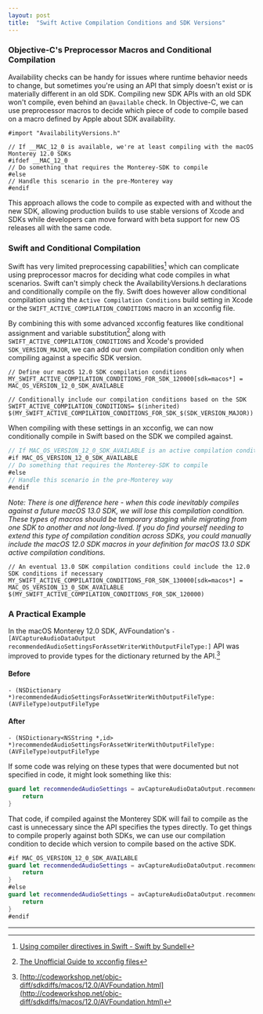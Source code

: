 ```yaml
---
layout: post
title:  "Swift Active Compilation Conditions and SDK Versions"
---
```


### Objective-C's Preprocessor Macros and Conditional Compilation
Availability checks can be handy for issues where runtime behavior needs to change, but sometimes you're using an API that simply doesn't exist or is materially different in an old SDK. Compiling new SDK APIs with an old SDK won't compile, even behind an `@available` check. In Objective-C, we can use preprocessor macros to decide which piece of code to compile based on a macro defined by Apple about SDK availability.

```obj-c
#import "AvailabilityVersions.h"

// If __MAC_12_0 is available, we're at least compiling with the macOS Monterey 12.0 SDKs
#ifdef __MAC_12_0
// Do something that requires the Monterey-SDK to compile
#else
// Handle this scenario in the pre-Monterey way
#endif
```

This approach allows the code to compile as expected with and without the new SDK, allowing production builds to use stable versions of Xcode and SDKs while developers can move forward with beta support for new OS releases all with the same code.

### Swift and Conditional Compilation
Swift has very limited preprocessing capabilities[^1] which can complicate using preprocessor macros for deciding what code compiles in what scenarios. Swift can't simply check the AvailabilityVersions.h declarations and conditionally compile on the fly. Swift does however allow conditional compilation using the `Active Compilation Conditions` build setting in Xcode or the `SWIFT_ACTIVE_COMPILATION_CONDITIONS` macro in an xcconfig file.

By combining this with some advanced xcconfig features like conditional assignment and variable substitution[^2] along with `SWIFT_ACTIVE_COMPILATION_CONDITIONS` and Xcode's provided `SDK_VERSION_MAJOR`, we can add our own compilation condition only when compiling against a specific SDK version.

```
// Define our macOS 12.0 SDK compilation conditions
MY_SWIFT_ACTIVE_COMPILATION_CONDITIONS_FOR_SDK_120000[sdk=macos*] = MAC_OS_VERSION_12_0_SDK_AVAILABLE

// Conditionally include our compilation conditions based on the SDK
SWIFT_ACTIVE_COMPILATION_CONDITIONS= $(inherited) $(MY_SWIFT_ACTIVE_COMPILATION_CONDITIONS_FOR_SDK_$(SDK_VERSION_MAJOR))
```

When compiling with these settings in an xcconfig, we can now conditionally compile in Swift based on the SDK we compiled against.

```swift
// If MAC_OS_VERSION_12_0_SDK_AVAILABLE is an active compilation condition, we compiled against the macOS 12.0 SDK
#if MAC_OS_VERSION_12_0_SDK_AVAILABLE
// Do something that requires the Monterey-SDK to compile
#else
// Handle this scenario in the pre-Monterey way
#endif
```

*Note: There is one difference here - when this code inevitably compiles against a future macOS 13.0 SDK, we will lose this compilation condition. These types of macros should be temporary staging while migrating from one SDK to another and not long-lived. If you do find yourself needing to extend this type of compilation condition across SDKs, you could manually include the macOS 12.0 SDK macros in your definition for macOS 13.0 SDK active compilation conditions.*
```
// An eventual 13.0 SDK compilation conditions could include the 12.0 SDK conditions if necessary
MY_SWIFT_ACTIVE_COMPILATION_CONDITIONS_FOR_SDK_130000[sdk=macos*] = MAC_OS_VERSION_13_0_SDK_AVAILABLE $(MY_SWIFT_ACTIVE_COMPILATION_CONDITIONS_FOR_SDK_120000)
```

### A Practical Example

In the macOS Monterey 12.0 SDK, AVFoundation's `-[AVCaptureAudioDataOutput recommendedAudioSettingsForAssetWriterWithOutputFileType:]` API was improved to provide types for the dictionary returned by the API.[^3]

#### Before
```obj-c
- (NSDictionary *)recommendedAudioSettingsForAssetWriterWithOutputFileType:(AVFileType)outputFileType
```

#### After
```obj-c
- (NSDictionary<NSString *,id> *)recommendedAudioSettingsForAssetWriterWithOutputFileType:(AVFileType)outputFileType
```

If some code was relying on these types that were documented but not specified in code, it might look something like this:
```swift
guard let recommendedAudioSettings = avCaptureAudioDataOutput.recommendedAudioSettingsForAssetWriter(...) as! Dictionary<String, any>? else {
    return
}
```

That code, if compiled against the Monterey SDK will fail to compile as the cast is unnecessary since the API specifies the types directly. To get things to compile properly against both SDKs, we can use our compilation condition to decide which version to compile based on the active SDK.
```swift
#if MAC_OS_VERSION_12_0_SDK_AVAILABLE
guard let recommendedAudioSettings = avCaptureAudioDataOutput.recommendedAudioSettingsForAssetWriter(...) else {
    return
}
#else
guard let recommendedAudioSettings = avCaptureAudioDataOutput.recommendedAudioSettingsForAssetWriter(...) as? Dictionary<String, any>? else {
    return
}
#endif
```

---
[^1]: [Using compiler directives in Swift - Swift by Sundell](https://www.swiftbysundell.com/articles/using-compiler-directives-in-swift/)
[^2]: [The Unofficial Guide to xcconfig files](https://pewpewthespells.com/blog/xcconfig_guide.html)
[^3]: [http://codeworkshop.net/objc-diff/sdkdiffs/macos/12.0/AVFoundation.html](http://codeworkshop.net/objc-diff/sdkdiffs/macos/12.0/AVFoundation.html)

